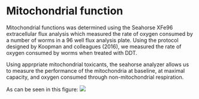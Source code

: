 # Mitochondrial function
Mitochondrial functions was determined using the Seahorse XFe96 extracellular flux analysis which measured the rate of oxygen consumed by a number of worms in a 96 well flux analysis plate. Using the protocol designed by Koopman and colleagues (2016), we measured the rate of oxygen consumed by worms when treated with DDT. 

Using apprpriate mitochondrial toxicants, the seahorse analyzer allows us to measure the performance of the mitochondria at baseline, at maximal capacity, and oxygen consumed through non-mitochondrial respiration. 

As can be seen in this figure: 
![](https://github.com/vrindakalia/DDT_tau_Celegans/tree/main/mitochondrial_function/figures/seahorse_test.gif)


